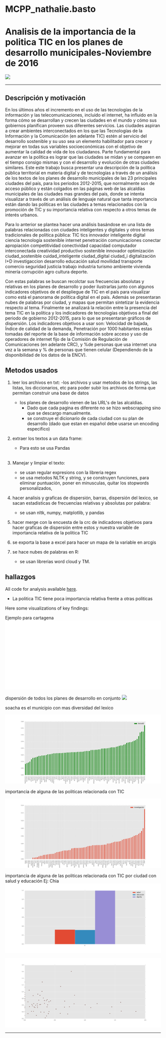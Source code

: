 # MCPP_nathalie.basto
# Analisis de la importancia de la politica TIC en los planes de desarrollo municipales-Noviembre de 2016



<img src="wordcloud/wordcloud.png">

---

## Descripción y motivación 

En los últimos años el incremento en el uso de las tecnologías de la información y las telecomunicaciones, incluido el internet, ha influido en la forma cómo se desarrollan y crecen las ciudades en el mundo y cómo sus gobiernos planifican  proveen sus diferentes servicios. Las ciudades aspiran a crear ambientes interconectados en los que las Tecnologías de la Información y la Comunicación (en adelante TIC) estén al servicio del desarrollo sostenible y su uso sea un elemento habilitador para crecer y mejorar en todas sus variables socioeconómicas con el objetivo de aumentar la calidad de vida de los ciudadanos. 
Parte fundamental para avanzar en la política es lograr que las ciudades se midan y se comparen en el tiempo consigo mismas y con el desarrollo y evolución de otras ciudades similares. Este este trabajo busca presentar una descripción de la política pública territorial en materia digital y de tecnologías a través de un análisis de los textos de los planes de desarrollo municipales de las 23 principales ciudades del país, para los periodos 2012-2015, que normalmente son de acceso público y están colgados en las páginas web de las alcaldías municipales de las ciudades mas grandes del país, donde se intenta visualizar a través de un análisis de lenguaje natural que tanta importancia están dando las políticas en las ciudades a temas relacionados con la promoción de TIC y su importancia relativa con respecto a otros temas de interés urbanos. 

Para lo anterior se plantea hacer una análisis basándose en una lista de palabras relacionadas con ciudades inteligentes y digitales y otros temas tradicionales de política pública: TIC tics innovador inteligente digital ciencia tecnología sostenible internet penetración comunicaciones conectar apropiación competitividad conectividad capacidad computador interconectada creatividad productivo sostenible innovador optimización ciudad_sostenible cuidad_inteligente ciudad_digital ciudad_i digitalización I+D investigaccion desarrollo educación salud movilidad transporte comercio seguridad justicia trabajo industria turismo ambiente vivienda minería corrupción agro cultura deporte.

Con estas palabras se buscan recolctar sus frecuencias absolutas y relativas en los planes de desarrollo y poder ilustrarlas junto con algunos indicadores objetivos de el despliegue de TIC en el país para visualizar como está el panorama de política digital en el país. Además se presentaran nubes de palabras por ciudad, y mapas que permitan sintetizar la evidencia respecto al tema. Finalmente se analizará la relación entre la presencia del tema TIC en la política y los  indicadores de tecnologías objetivos a final del periodo de gobierno 2012-2015, para lo que se presentaran gráficos de dispersión. Los indicadores objetivos a usar son: Velocidad de bajada, Índice de calidad de la demanda, Penetración por 1000 habitantes estas tomadas del reporte de la base de información sobre acceso y uso de operadores de internet fijo de la Comisión de Regulación de Comunicaciones (en adelante CRC), y %de personas que usa internet una vez a la semana y % de personas que tienen celular (Dependiendo de la disponibilidad de los datos de la ENCV).







## Metodos usados

1. leer los archivos en txt:
-los archivos y usar metodos de los strings, las listas, los diccionarios, etc para poder subir los archivos de forma que permitan construir una base de datos 
    - los planes de desarrollo vienen de las URL's de las alcaldias.
        - Dado que cada pagina es diferente no se hizo webscrapping sino que se descargo manualmente.
        - se construye el dicionario de cada ciudad con su plan de desarrollo (dado que estan en español debe usarse un encoding especifico)
    
2. extraer los textos a un data frame:
    - Para esto se usa Pandas
<br><br>
3. Manejar y limpiar el texto:
    - se usan regular expresions con la libreria regex
    - se usa metodos NLTK  y string, y se construyen funciones, para eliminar puntuación, poner en minusculas, quitar los stopwords personalizados,  
    
4. hacer analisis y graficas de dispersión, barras, dispersión del lexico, se sacan estadisticas de frecuencias relativas y absolutas por palabra:
    - se usan nltk, numpy, matplotlib, y pandas
5. hacer merge con la encuesta de la crc de indicadores objetivos para hacer graficas de dispersión entre estos y nuestra variable de importancia relativa de la politica TIC
6. se exporta la base a excel para hacer un mapa de la variable en arcgis
7. se hace nubes de palabras en R:
    - se usan librerias word cloud y TM.
    
## hallazgos 

All code for analysis available [here](speeches_analysis.ipynb).

- La politica TIC tiene poca importancia relativa frente a otras politicas 

Here some visualizations of key findings:

Ejemplo para cartagena
<img src="i.png">

dispersión de todos los planes de desarrollo en conjunto
<img src="line_dispersion.png">

soacha es el municipio con mas diversidad del lexico

<img src="lexicalDiversity.png">

importancia de alguna de las politicas relacionada con TIC

<img src="politica.png">

importancia de alguna de las politicas relacionada con TIC por ciudad con salud y educación
Ej: Chia
<img src="chia.png">

<img src="penkvd.png">

---
